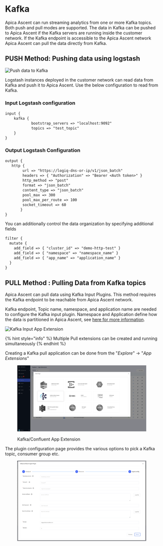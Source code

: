 # Kafka

Apica Ascent can run streaming analytics from one or more Kafka topics. Both push and pull modes are supported. The data in Kafka can be pushed to Apica Ascent if the Kafka servers are running inside the customer network. If the Kafka endpoint is accessible to the Apica Ascent network Apica Ascent can pull the data directly from Kafka.

## PUSH Method: Pushing data using logstash

![Push data to Kafka](../../.gitbook/assets/kafka\_push.png)

Logstash instances deployed in the customer network can read data from Kafka and push it to Apica Ascent. Use the below configuration to read from Kafka.

### Input Logstash configuration

```
input {
    kafka {
            bootstrap_servers => "localhost:9092"
            topics => "test_topic"
    }
}
```

### Output Logstash Configuration

```
output {
   http {
        url => "https://logiq-dns-or-ip/v1/json_batch"
        headers => { "Authorization" => "Bearer <Auth token>" }
        http_method => "post"
        format => "json_batch"
        content_type => "json_batch"
        pool_max => 300
        pool_max_per_route => 100
        socket_timeout => 60
       }
}
```

You can additionally control the data organization by specifying additional fields

```
filter {
  mutate {
    add_field => { "cluster_id" => "demo-http-test" }
    add_field => { "namespace" => "namespace_name" }
    add_field => { "app_name" => "application_name" }
  }
}
```

## PULL Method : Pulling Data from Kafka topics

Apica Ascent can pull data using Kafka Input Plugins. This method requires the Kafka endpoint to be reachable from Apica Ascent network.

Kafka endpoint, Topic name, namespace, and application name are needed to configure the Kafka input plugin. Namespace and Application define how the data is partitioned in Apica Ascent, see [here for more information](../../log-management/logs-terminology.md).

![Kafka Input App Extension](../../.gitbook/assets/kafka\_pull.png)

{% hint style="info" %}
Multiple Pull extensions can be created and running simultaneously
{% endhint %}

Creating a Kafka pull application can be done from the "_Explore_" -> "_App Extensions_"

<figure><img src="../../.gitbook/assets/Screen Shot 2023-01-02 at 5.18.11 PM.png" alt=""><figcaption><p>Kafka/Confluent App Extension</p></figcaption></figure>

The plugin configuration page provides the various options to pick a Kafka topic, consumer group etc.

<figure><img src="../../.gitbook/assets/Screen Shot 2023-01-02 at 5.18.40 PM.png" alt=""><figcaption></figcaption></figure>

